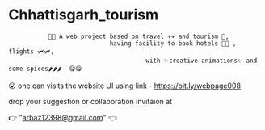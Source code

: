 # Chhattisgarh_tourism



               🐢🐢 A web project based on travel ✈️✈️ and tourism 🌈,
                                having facility to book hotels 🏡🏡 , flights 🛩🛩, 
                                          with ✨creative animations✨ and some spices🌶🌶🌶  😋😋



😮 one can visits the website UI using link - https://bit.ly/webpage008

drop your suggestion or collaboration invitaion at

👉 "arbaz12398@gmail.com" 👈

